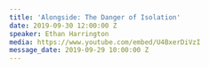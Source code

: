 ```yaml
---
title: 'Alongside: The Danger of Isolation'
date: 2019-09-30 12:00:00 Z
speaker: Ethan Harrington
media: https://www.youtube.com/embed/U4BxerDiVzI
message_date: 2019-09-29 10:00:00 Z
---
```


